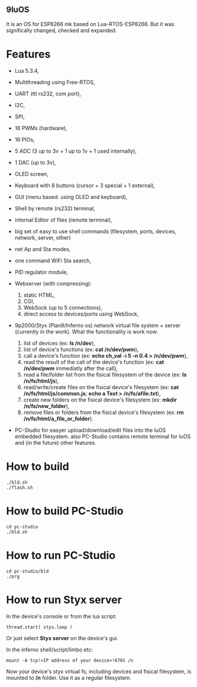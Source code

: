 9luOS
----

It is an OS for ESP8266 mk based on Lua-RTOS-ESP8266. But it was significally changed, checked and expanded.

Features
========
* Lua 5.3.4,
* Multithreading using Free-RTOS,
* UART (ttl rs232, com port),
* I2C,
* SPI,
* 16 PWMs (hardware),
* 16 PIOs,
* 5 ADC (3 up to 3v + 1 up to 1v + 1 used internally),
* 1 DAC (up to 3v),
* OLED screen,
* Keyboard with 8 buttons (cursor + 3 special + 1 external),
* GUI (menu based. using OLED and keyboard),
* Shell by remote (rs232) terminal,
* internal Editor of files (remote terminal),
* big set of easy to use shell commands (filesystem, ports, devices, network, server, other)
* net Ap and Sta modes,
* one command WiFi Sta search,
* PID regulator module,

* Webserver (with compressing):
  1. static HTML,
  1. CGI,
  1. WebSock (up to 5 connections),
  1. direct access to devices/ports using WebSock,

* 9p2000/Styx (Plan9/Inferno os) network virtual file system + server (currently in the work). What the functionality is work now:
  1. list of devices (ex: **ls /n/dev**),
  1. list of device's functions (ex: **cat /n/dev/pwm**),
  1. call a device's function (ex: **echo ch_val -i 5 -n 0.4 > /n/dev/pwm**),
  1. read the result of the call of the device's function (ex: **cat /n/dev/pwm** immediatly after the call),
  1. read a file/folder list from the fisical filesystem of the device (ex: **ls /n/fs/html/js**),
  1. read/write/create files on the fisical device's filesystem (ex: **cat /n/fs/html/js/common.js**; **echo a Text > /n/fs/afile.txt**),
  1. create new folders  on the fisical device's filesystem (ex: **mkdir /n/fs/new_folder**),
  1. remove files or folders from the fisical device's filesystem (ex: **rm /n/fs/html/a_file_or_folder**).

* PC-Studio for easyer upload/download/edit files into the luOS embedded filesystem. also PC-Studio contains remote terminal for luOS and (in the future) other features.

How to build
============
```
./bld.sh
./flash.sh
```

How to build PC-Studio
======================
```
cd pc-studio
./bld.sh
```

How to run PC-Studio
====================
```
cd pc-studio/bld
./prg
```

How to run Styx server
======================
In the device's console or from the lua script:
```
thread.start( styx.loop )
```
Or just select **Styx server** on the device's gui.

In the inferno shell/script/limbo etc:
```
mount -A tcp!<IP address of your device>!6701 /n
```
Now your device's styx virtual fs, including devices and fisical filesystem, is mounted to **/n** folder. Use it as a regular filesystem.
